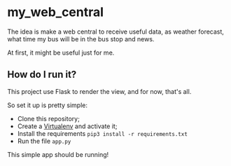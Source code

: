 # my_web_central

The idea is make a web central to receive useful data, as weather forecast, what time my bus will be in the bus stop and news.

At first, it might be useful just for me.

## How do I run it?

This project use Flask to render the view, and for now, that's all.

So set it up is pretty simple:
- Clone this repository;
- Create a [Virtualenv](https://virtualenv.pypa.io/en/latest/) and activate it;
- Install the requirements ```pip3 install -r requirements.txt```
- Run the file ```app.py```

This simple app should be running!
